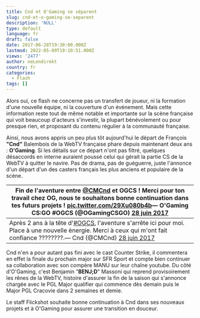 ```yaml
---
title: Cnd et O'Gaming se séparent
slug: cnd-et-o-gaming-se-separent
description: 'NULL'
type: default
language: fr
draft: false
date: 2017-06-28T19:30:00.000Z
lastmod: 2022-05-09T19:10:51.000Z
views: '2477'
author: neLendirekt
country: fr
categories:
  - Flash
tags: []
---
```

Alors oui, ce flash ne concerne pas un transfert de joueur, ni la formation d'une nouvelle équipe, ni la couverture d'un événement. Mais cette information reste tout de même notable et importante sur la scène française qui voit beaucoup d'acteurs s'investir, la plupart bénévolement ou pour presque rien, et proposant du contenu régulier à la communauté française. 

Ainsi, nous avons appris un peu plus tôt aujourd'hui le départ de François **"Cnd"** Balembois de la WebTV française phare depuis maintenant deux ans : **O'Gaming**. Si les détails sur ce départ n'ont pas filtré, quelques désaccords en interne auraient poussé celui qui gérait la partie CS de la WebTV à quitter le navire. Pas de drama, pas de guéguerre, juste l'annonce d'un départ d'un des casters français les plus anciens et populaire de la scène.

| Fin de l'aventure entre [@CMCnd](https://twitter.com/CMCnd) et OGCS ! Merci pour ton travail chez OG, nous te souhaitons bonne continuation dans tes futurs projets ! [pic.twitter.com/29Xu080b4b](https://t.co/29Xu080b4b)— O'Gaming CS:GO #OGCS (@OGamingCSGO) [28 juin 2017](https://twitter.com/OGamingCSGO/status/880123526543548417) |
| ------------------------------------------------------------------------------------------------------------------------------------------------------------------------------------------------------------------------------------------------------------------------------------------------------------------------------------------ |
| Après 2 ans à la tête d'[#OGCS](https://twitter.com/hashtag/OGCS?src=hash), l'aventure s'arrête ici pour moi. Place à une nouvelle énergie. Merci à ceux qui m'ont fait confiance ????????.— Cnd (@CMCnd) [28 juin 2017](https://twitter.com/CMCnd/status/880123376861421572)                                                              |

Cnd n'en a pour autant pas fini avec le cast Counter Strike, il commentera en effet la finale du prochain major sur SFR Sport et compte bien continuer sa collaboration avec son compère MANU sur leur chaîne youtube. Du côté d'O'Gaming, c'est Benjamin "**BENJ;D**" Massoni qui reprend provisoirement les rênes de la WebTV, histoire d'assurer la fin de la saison qui s'annonce chargée avec le PGL Major qualifier qui commence dès demain puis le Major PGL Cracovie dans 2 semaines et demie.

Le staff Flickshot souhaite bonne continuation à Cnd dans ses nouveaux projets et à O'Gaming pour assurer une transition en douceur.
